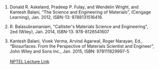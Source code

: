 1. Donald R. Askeland, Pradeep P. Fulay, and Wendelin Wright, and Kantesh
Balani, “The Science and Engineering of Materials”, (Cengage Learning),
Jan. 2012, ISBN-13: 9788131516416.<br>

2.  R. Balasubramaniam, "Callister's Materials Science and Engineering",
2ed (Wiley), Jan. 2014, ISBN-13: 978-8126541607<br>

3. Kantesh Balani, Vivek Verma, Arvind Agarwal, Roger Narayan, Ed.,
“Biosurfaces: From the Perspective of Materials Scientist and Engineer”,
John Wiley and Sons Inc., Jan. 2015, ISBN: 978111829997-5<br><br>
<a href="https://www.youtube.com/watch?v=EazzyT0qU44&list=PLbMVogVj5nJSl_2XmFjuRmvuAgCOZXUjv&index=43" target=_blank>NPTEL Lecture Link</a>
